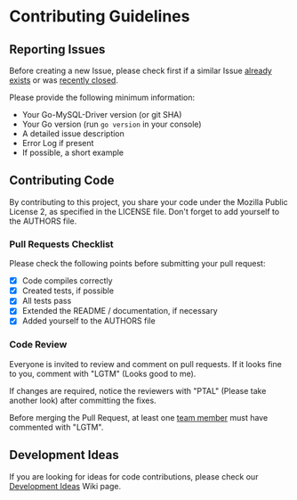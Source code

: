 # Contributing Guidelines

## Reporting Issues

Before creating a new Issue, please check first if a similar Issue [already exists](https://github.com/EGaaS/go-mvp/vendor/src/github.com/go-sql-driver/mysql/issues?state=open) or was [recently closed](https://github.com/EGaaS/go-mvp/vendor/src/github.com/go-sql-driver/mysql/issues?direction=desc&page=1&sort=updated&state=closed).

Please provide the following minimum information:
* Your Go-MySQL-Driver version (or git SHA)
* Your Go version (run `go version` in your console)
* A detailed issue description
* Error Log if present
* If possible, a short example


## Contributing Code

By contributing to this project, you share your code under the Mozilla Public License 2, as specified in the LICENSE file.
Don't forget to add yourself to the AUTHORS file.

### Pull Requests Checklist

Please check the following points before submitting your pull request:
- [x] Code compiles correctly
- [x] Created tests, if possible
- [x] All tests pass
- [x] Extended the README / documentation, if necessary
- [x] Added yourself to the AUTHORS file

### Code Review

Everyone is invited to review and comment on pull requests.
If it looks fine to you, comment with "LGTM" (Looks good to me).

If changes are required, notice the reviewers with "PTAL" (Please take another look) after committing the fixes.

Before merging the Pull Request, at least one [team member](https://github.com/EGaaS/go-mvp/vendor/src/github.com/go-sql-driver?tab=members) must have commented with "LGTM".

## Development Ideas

If you are looking for ideas for code contributions, please check our [Development Ideas](https://github.com/EGaaS/go-mvp/vendor/src/github.com/go-sql-driver/mysql/wiki/Development-Ideas) Wiki page.
